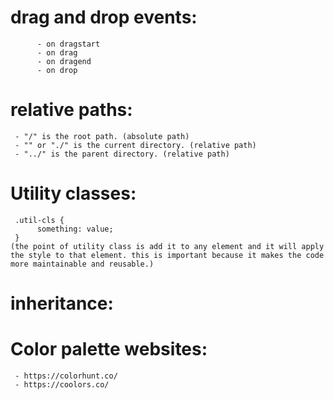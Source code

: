 # drag and drop events:
          - on dragstart
          - on drag
          - on dragend
          - on drop

# relative paths:
     - "/" is the root path. (absolute path)
     - "" or "./" is the current directory. (relative path)
     - "../" is the parent directory. (relative path)

# Utility classes:
     .util-cls {
          something: value;
     }
    (the point of utility class is add it to any element and it will apply the style to that element. this is important because it makes the code more maintainable and reusable.)

 # inheritance:





 # Color palette websites:
     - https://colorhunt.co/
     - https://coolors.co/
